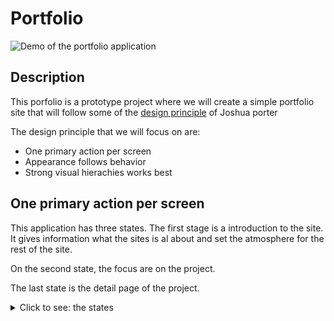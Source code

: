 # Portfolio
![Demo of the portfolio application](readme-assets/portfolio.gif)


## Description
This porfolio is a prototype project where we will create a simple portfolio site that will follow some of the [design principle](http://bokardo.com/principles-of-user-interface-design/) of Joshua porter

The design principle that we will focus on are:
* One primary action per screen
* Appearance follows behavior
* Strong visual hierachies works best

## One primary action per screen
This application has three states. The first stage is a introduction to the site. It gives information what the sites is al about and set the atmosphere for the rest of the site.

On the second state, the focus are on the project.

The last state is the detail page of the project.

<details>
<summary>Click to see: the states</summary>
<p>State one</p>
<img src='readme-assets/primary-action-state-1.PNG' alt='state 1 of the application'>

<p>State two</p>
<img src='readme-assets/primary-action-state-2.PNG' alt='state 2 of the application'>

<p>State three</p>
<img src='readme-assets/primary-action-state-3.PNG' alt='state 3 of the application'
</details>

## Appearance follow behavior

To let the user know that an element is clickable, a shaduw is addedd to every element that are clickable. When the user hover over the element the shaduw will get bigger.

<details>
<summary>Click to see: demo</summary>
<p>Hovering over a project</p>
<img src='readme-assets/project-hover.gif' alt='A demo of a user that hover over the description of a project'>
</details>

### Feedback
The description don't look clickable. Add a button that says: 'Read more' and make this look like a real button instead. 
